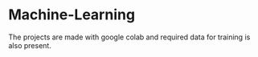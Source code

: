 # Machine-Learning
The projects are made with google colab and required data for training is also present.
